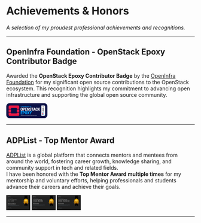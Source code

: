# Achievements & Honors

_A selection of my proudest professional achievements and recognitions._

---

## OpenInfra Foundation - OpenStack Epoxy Contributor Badge

Awarded the **OpenStack Epoxy Contributor Badge** by the [OpenInfra Foundation](https://openinfra.dev/) for my significant open source contributions to the OpenStack ecosystem. This recognition highlights my commitment to advancing open infrastructure and supporting the global open source community.

<img src="/images/certs/epoxy.png" alt="Epoxy" height="40" />

---

## ADPList - Top Mentor Award

[ADPList](https://adplist.org/mentors/muhammad-ahmad) is a global platform that connects mentors and mentees from around the world, fostering career growth, knowledge sharing, and community support in tech and related fields.  
I have been honored with the **Top Mentor Award multiple times** for my mentorship and voluntary efforts, helping professionals and students advance their careers and achieve their goals.

<img src="/images/certs/top3.webp" alt="Top3" height="40" />
<img src="/images/certs/top1.webp" alt="Top1" height="40" />
<img src="/images/certs/top2.webp" alt="Top2" height="40" />

---
